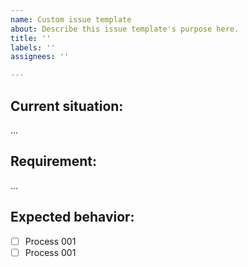 ```yaml
---
name: Custom issue template
about: Describe this issue template's purpose here.
title: ''
labels: ''
assignees: ''

---
```


<!-- It would be even better if you could upload a GIF related to the issue. -->

## Current situation: 
...

## Requirement: 
...

## Expected behavior:
- [ ] Process 001
- [ ] Process 001
